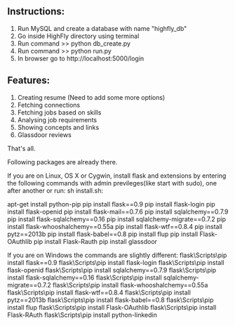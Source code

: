 Instructions:
-------------
1. Run MySQL and create a database with name "highfly_db"
2. Go inside HighFly directory using terminal
3. Run command >> python db_create.py
4. Run command >> python run.py
5. In browser go to http://localhost:5000/login

Features:
-----------
1. Creating resume (Need to add some more options)
2. Fetching connections
3. Fetching jobs based on skills
4. Analysing job requirements
5. Showing concepts and links
6. Glassdoor reviews

That's all.

Following packages are already there.

If you are on Linux, OS X or Cygwin, install flask and extensions by entering the following commands with admin previleges(like start with sudo), one after another or run: sh install.sh:

apt-get install python-pip
pip install flask==0.9
pip install flask-login
pip install flask-openid
pip install flask-mail==0.7.6
pip install sqlalchemy==0.7.9
pip install flask-sqlalchemy==0.16
pip install sqlalchemy-migrate==0.7.2
pip install flask-whooshalchemy==0.55a
pip install flask-wtf==0.8.4
pip install pytz==2013b
pip install flask-babel==0.8
pip install flup
pip install Flask-OAuthlib
pip install Flask-Rauth
pip install glassdoor 

If you are on Windows the commands are slightly different:
flask\Scripts\pip install flask==0.9
flask\Scripts\pip install flask-login
flask\Scripts\pip install flask-openid
flask\Scripts\pip install sqlalchemy==0.7.9
flask\Scripts\pip install flask-sqlalchemy==0.16
flask\Scripts\pip install sqlalchemy-migrate==0.7.2
flask\Scripts\pip install flask-whooshalchemy==0.55a
flask\Scripts\pip install flask-wtf==0.8.4
flask\Scripts\pip install pytz==2013b
flask\Scripts\pip install flask-babel==0.8
flask\Scripts\pip install flup
flask\Scripts\pip install Flask-OAuthlib
flask\Scripts\pip install Flask-RAuth
flask\Scripts\pip install python-linkedin
